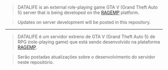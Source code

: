 > DATALIFE is an external role-playing game GTA V (Grand Theft Auto 5) server that is being developed on the [RAGEMP](https://rage.mp/) platform.

> Updates on server development will be posted in this repository.

---

> DATALIFE é um servidor extreno de GTA V (Grand Theft Auto 5) de RPG (role-playing game) que está sendo desenvolvido na plataforma [RAGEMP](https://rage.mp/).

> Serão postadas atualizações sobre o desenvolvimento do servidor neste repositório. 


